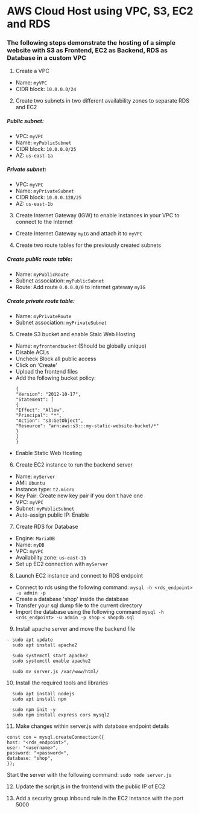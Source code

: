 # AWS Cloud Host using VPC, S3, EC2 and RDS

### The following steps demonstrate the hosting of a simple website with S3 as Frontend, EC2 as Backend, RDS as Database in a custom VPC

1. Create a VPC

- Name: `myVPC`
- CIDR block: `10.0.0.0/24`

2. Create two subnets in two different availability zones to separate RDS and EC2

##### Public subnet:

- VPC: `myVPC`
- Name: `myPublicSubnet`
- CIDR block: `10.0.0.0/25`
- AZ: `us-east-1a`

##### Private subnet:

- VPC: `myVPC`
- Name: `myPrivateSubnet`
- CIDR block: `10.0.0.128/25`
- AZ: `us-east-1b`

3. Create Internet Gateway (IGW) to enable instances in your VPC to connect to the Internet

- Create Internet Gateway `myIG` and attach it to `myVPC`

4. Create two route tables for the previously created subnets

##### Create public route table:

- Name: `myPublicRoute`
- Subnet association: `myPublicSubnet`
- Route: Add route `0.0.0.0/0` to internet gateway `myIG`

##### Create private route table:

- Name: `myPrivateRoute`
- Subnet association: `myPrivateSubnet`

5. Create S3 bucket and enable Staic Web Hosting

- Name: `myfrontendbucket` (Should be globally unique)
- Disable ACLs
- Uncheck Block all public access
- Click on 'Create'
- Upload the frontend files
- Add the following bucket policy:
  ```
  {
  "Version": "2012-10-17",
  "Statement": [
  {
  "Effect": "Allow",
  "Principal": "*",
  "Action": "s3:GetObject",
  "Resource": "arn:aws:s3:::my-static-website-bucket/*"
  }
  ]
  }
  ```
- Enable Static Web Hosting

6. Create EC2 instance to run the backend server

- Name: `myServer`
- AMI: `Ubuntu`
- Instance type: `t2.micro`
- Key Pair: Create new key pair if you don't have one
- VPC: `myVPC`
- Subnet: `myPublicSubnet`
- Auto-assign public IP: Enable

7. Create RDS for Database

- Engine: `MariaDB`
- Name: `myDB`
- VPC: `myVPC`
- Availability zone: `us-east-1b`
- Set up EC2 connection with `myServer`

8. Launch EC2 instance and connect to RDS endpoint

- Connect to rds using the following command:
  `mysql -h <rds_endpoint> -u admin -p`
- Create a database 'shop' inside the database
- Transfer your sql dump file to the current directory
- Import the database using the following command
  `mysql -h <rds_endpoint> -u admin -p shop < shopdb.sql`

9. Install apache server and move the backend file

```
- sudo apt update
  sudo apt install apache2

  sudo systemctl start apache2
  sudo systemctl enable apache2

  sudo mv server.js /var/www/html/
```

10. Install the required tools and libraries

```
  sudo apt install nodejs
  sudo apt install npm

  sudo npm init -y
  sudo npm install express cors mysql2
```

11. Make changes within server.js with database endpoint details

```
const con = mysql.createConnection({
host: "<rds_endpoint>",
user: "<username>",
password: "<password>",
database: "shop",
});
```

Start the server with the following command:
`sudo node server.js`

12. Update the script.js in the frontend with the public IP of EC2

13. Add a security group inbound rule in the EC2 instance with the port 5000
